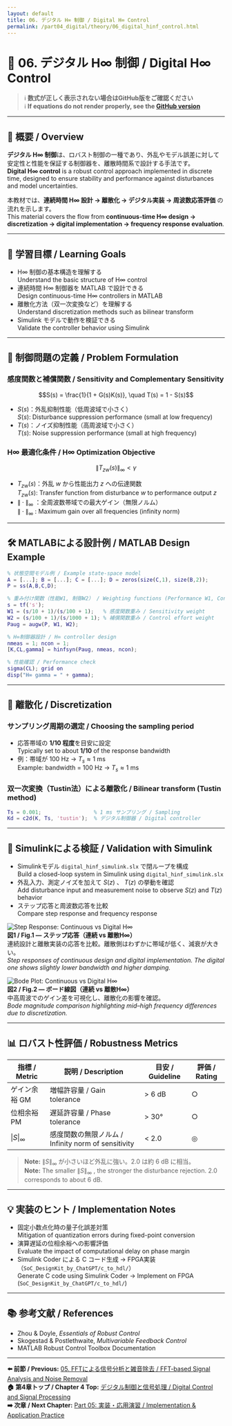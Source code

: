 ```yaml
---
layout: default
title: 06. デジタル H∞ 制御 / Digital H∞ Control
permalink: /part04_digital/theory/06_digital_hinf_control.html
---
```


# 🎯 06. デジタル H∞ 制御 / Digital H∞ Control

> ℹ️ **数式が正しく表示されない場合はGitHub版をご確認ください**  
> ℹ️ **If equations do not render properly, see the [GitHub version](https://github.com/Samizo-AITL/EduController/blob/main/part04_digital/theory/06_digital_hinf_control.md)**

---

## 📖 概要 / Overview

**デジタル H∞ 制御**は、ロバスト制御の一種であり、外乱やモデル誤差に対して安定性と性能を保証する制御器を、離散時間系で設計する手法です。  
**Digital H∞ control** is a robust control approach implemented in discrete time, designed to ensure stability and performance against disturbances and model uncertainties.

本教材では、**連続時間 H∞ 設計 → 離散化 → デジタル実装 → 周波数応答評価** の流れを示します。  
This material covers the flow from **continuous-time H∞ design → discretization → digital implementation → frequency response evaluation**.

---

## 🎯 学習目標 / Learning Goals

- H∞ 制御の基本構造を理解する  
  Understand the basic structure of H∞ control  
- 連続時間 H∞ 制御器を MATLAB で設計できる  
  Design continuous-time H∞ controllers in MATLAB  
- 離散化方法（双一次変換など）を理解する  
  Understand discretization methods such as bilinear transform  
- Simulink モデルで動作を検証できる  
  Validate the controller behavior using Simulink  

---

## 📐 制御問題の定義 / Problem Formulation

### 感度関数と補償関数 / Sensitivity and Complementary Sensitivity
```math
S(s) = \frac{1}{1 + G(s)K(s)}, \quad T(s) = 1 - S(s)
```
- $S(s)$：外乱抑制性能（低周波域で小さく）  
  $S(s)$: Disturbance suppression performance (small at low frequency)  
- $T(s)$：ノイズ抑制性能（高周波域で小さく）  
  $T(s)$: Noise suppression performance (small at high frequency)  

### H∞ 最適化条件 / H∞ Optimization Objective
```math
\| T_{zw}(s) \|_\infty < \gamma
```
- $T_{zw}(s)$：外乱 $w$ から性能出力 $z$ への伝達関数  
  $T_{zw}(s)$: Transfer function from disturbance $w$ to performance output $z$  
- $\| \cdot \|_\infty$ ：全周波数帯域での最大ゲイン（無限ノルム）  
  $\| \cdot \|_\infty$ : Maximum gain over all frequencies (infinity norm)  

---

## 🛠️ MATLABによる設計例 / MATLAB Design Example

```matlab
% 状態空間モデル例 / Example state-space model
A = [...]; B = [...]; C = [...]; D = zeros(size(C,1), size(B,2));
P = ss(A,B,C,D);

% 重み付け関数（性能W1, 制御W2） / Weighting functions (Performance W1, Control W2)
s = tf('s');
W1 = (s/10 + 1)/(s/100 + 1);   % 感度関数重み / Sensitivity weight
W2 = (s/100 + 1)/(s/1000 + 1); % 補償関数重み / Control effort weight
Paug = augw(P, W1, W2);

% H∞制御器設計 / H∞ controller design
nmeas = 1; ncon = 1;
[K,CL,gamma] = hinfsyn(Paug, nmeas, ncon);

% 性能確認 / Performance check
sigma(CL); grid on
disp("H∞ gamma = " + gamma);
```

---

## 🔄 離散化 / Discretization

### サンプリング周期の選定 / Choosing the sampling period
- 応答帯域の **1/10 程度**を目安に設定  
  Typically set to about **1/10** of the response bandwidth  
- 例：帯域が 100 Hz → $T_s \approx 1 \ \mathrm{ms}$  
  Example: bandwidth = 100 Hz → $T_s \approx 1 \ \mathrm{ms}$  

### 双一次変換（Tustin法）による離散化 / Bilinear transform (Tustin method)
```matlab
Ts = 0.001;                 % 1 ms サンプリング / Sampling
Kd = c2d(K, Ts, 'tustin');  % デジタル制御器 / Digital controller
```

---

## 🧪 Simulinkによる検証 / Validation with Simulink

- Simulinkモデル `digital_hinf_simulink.slx` で閉ループを構成  
  Build a closed-loop system in Simulink using `digital_hinf_simulink.slx`  
- 外乱入力、測定ノイズを加えて $S(z)$ 、 $T(z)$ の挙動を確認  
  Add disturbance input and measurement noise to observe $S(z)$ and $T(z)$ behavior  
- ステップ応答と周波数応答を比較  
  Compare step response and frequency response  

![Step Response: Continuous vs Digital H∞](../figures/digital_hinf_step.png)  
**図1 / Fig.1 — ステップ応答（連続 vs 離散H∞）**  
連続設計と離散実装の応答を比較。離散側はわずかに帯域が低く、減衰が大きい。  
*Step responses of continuous design and digital implementation. The digital one shows slightly lower bandwidth and higher damping.*

![Bode Plot: Continuous vs Digital H∞](../figures/digital_hinf_bode.png)  
**図2 / Fig.2 — ボード線図（連続 vs 離散H∞）**  
中高周波でのゲイン差を可視化し、離散化の影響を確認。  
*Bode magnitude comparison highlighting mid–high frequency differences due to discretization.*

---

## 📊 ロバスト性評価 / Robustness Metrics

| 指標 / Metric        | 説明 / Description | 目安 / Guideline | 評価 / Rating |
|----------------------|--------------------|------------------|---------------|
| ゲイン余裕 GM        | 増幅許容量 / Gain tolerance | > 6 dB | ○ |
| 位相余裕 PM          | 遅延許容量 / Phase tolerance | > 30° | ○ |
| $\|S\|_\infty$       | 感度関数の無限ノルム / Infinity norm of sensitivity | < 2.0 | ◎ |

> **Note:**  $\|S\|_\infty$ が小さいほど外乱に強い。2.0 は約 6 dB に相当。  
> **Note:** The smaller  $\|S\|_\infty$ , the stronger the disturbance rejection. 2.0 corresponds to about 6 dB.

---

## 💡 実装のヒント / Implementation Notes

- 固定小数点化時の量子化誤差対策  
  Mitigation of quantization errors during fixed-point conversion  
- 演算遅延の位相余裕への影響評価  
  Evaluate the impact of computational delay on phase margin  
- Simulink Coder による C コード生成 → FPGA実装（`SoC_DesignKit_by_ChatGPT/c_to_hdl/`）  
  Generate C code using Simulink Coder → Implement on FPGA (`SoC_DesignKit_by_ChatGPT/c_to_hdl/`)

---

## 📚 参考文献 / References

- Zhou & Doyle, *Essentials of Robust Control*  
- Skogestad & Postlethwaite, *Multivariable Feedback Control*  
- MATLAB Robust Control Toolbox Documentation  

---

**⬅️ 前節 / Previous:** [05. FFTによる信号分析と雑音除去 / FFT-based Signal Analysis and Noise Removal](https://samizo-aitl.github.io/EduController/part04_digital/theory/05_fft_analysis.html)  
**🏠 第4章トップ / Chapter 4 Top:** [デジタル制御と信号処理 / Digital Control and Signal Processing](https://samizo-aitl.github.io/EduController/part04_digital/)  
**➡️ 次章 / Next Chapter:** [Part 05: 実装・応用演習 / Implementation & Application Practice](https://samizo-aitl.github.io/EduController/part05_practical/)
